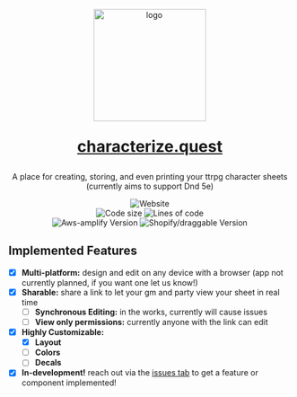 <p align="center" style="margin-bottom: 0px !important;">
  <img width="200" src="http://material-bread.org/7215eaf03d970c08f494.png" alt="logo" align="center">
</p>

<h1 align="center" style="margin-top: 0px;" > 
  
  [characterize.quest](https://characterize.quest) 
</h1>

<p align="center" >A place for creating, storing, and even printing your ttrpg character sheets <br/>(currently aims to support Dnd 5e)</p>

<div align="center" > 
  
  ![Website](https://img.shields.io/website?down_color=lightgrey&down_message=down&up_color=green&up_message=up&url=https%3A%2F%2Fcharacterize.quest) 
<br/>
  ![Code size](https://img.shields.io/github/languages/code-size/holozene/characterize.quest) 
  ![Lines of code](https://img.shields.io/tokei/lines/github/holozene/characterize.quest) 
  <br/>
  ![Aws-amplify Version](https://img.shields.io/github/package-json/dependency-version/holozene/characterize.quest/aws-amplify?label=aws-amplify) 
  ![Shopify/draggable Version](https://img.shields.io/github/package-json/dependency-version/holozene/characterize.quest/@shopify/draggable?label=shopify%2Fdraggable) 
</div>

## Implemented Features
  - [x] **Multi-platform:** design and edit on any device with a browser (app not currently planned, if you want one let us know!)
  - [x] **Sharable:** share a link to let your gm and party view your sheet in real time
    - [ ] **Synchronous Editing:** in the works, currently will cause issues
    - [ ] **View only permissions:** currently anyone with the link can edit
  - [x] **Highly Customizable:** 
    - [x] **Layout**
    - [ ] **Colors**
    - [ ] **Decals**
  - [x] **In-development!** reach out via the [issues tab](https://github.com/holozene/characterize.quest/issues) to get a feature or component implemented!
